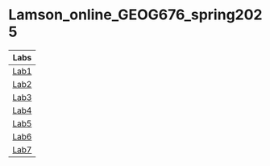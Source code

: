 # Lamson_online_GEOG676_spring2025

| Labs                         |
| -----------------------------|
|[Lab1](Labs/Lab1/README.md)   |
|[Lab2](Labs/Lab2/)            |
|[Lab3](Labs/Lab3/)            |
|[Lab4](Labs/Lab4/)            |
|[Lab5](Labs/Lab5/)            |
|[Lab6](Labs/Lab6/)   |
|[Lab7](Labs/Lab7/Lab7_RasterAnalysis)   |